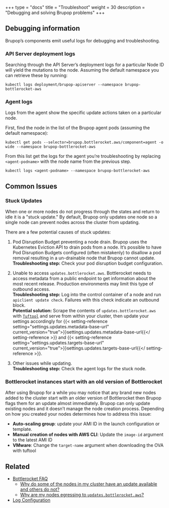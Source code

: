 +++
type = "docs"
title = "Troubleshoot"
weight = 30
description = "Debugging and solving Brupop problems"
+++

## Debugging information

Brupop’s components emit useful logs for debugging and troubleshooting.

### API Server deployment logs

Searching through the API Server’s deployment logs for a particular Node ID will yield the mutations to the node. Assuming the default namespace you can retrieve these by running:

```shell
kubectl logs deployment/brupop-apiserver --namespace brupop-bottlerocket-aws 
```

### Agent logs

Logs from the agent show the specific update actions taken on a particular node.

First, find the node in the list of the Brupop agent pods (assuming the default namespace):

```shell
kubectl get pods --selector=brupop.bottlerocket.aws/component=agent -o wide --namespace brupop-bottlerocket-aws
```

From this list get the logs for the agent you’re troubleshooting by replacing `<agent-podname>` with the node name from the previous step.

```shell
kubectl logs <agent-podname> --namespace brupop-bottlerocket-aws 
```

## Common Issues

### Stuck Updates

When one or more nodes do not progress through the states and return to idle it is a "stuck update." By default, Brupop only updates one node so a single node can prevent nodes across the cluster from updating.

There are a few potential causes of stuck updates:

1. Pod Disruption Budget preventing a node drain. Brupop uses the Kubernetes Eviction API to drain pods from a node.
It’s possible to have Pod Disruption Budgets configured (often mistakenly) to disallow a pod removal resulting in a un-drainable node that Brupop cannot update.  
    **Troubleshooting step:** Check your pod disruption budget configuration.
2. Unable to access `updates.bottlerocket.aws`.
Bottlerocket needs to access metadata from a public endpoint to get information about the most recent release. Production environments may limit this type of outbound access.  
**Troubleshooting step:** Log into the control container of a node and run `apiclient update check`.
Failures with this check indicate an outbound block.  
**Potential solution:** Scrape the contents of `updates.bottlerocket.aws` with [`Tuftool`](https://github.com/awslabs/tough/tree/develop/tuftool#download-tuf-repo) and serve from within your cluster, then update your settings accordingly for {{< setting-reference setting="settings.updates.metadata-base-url" current_version="true">}}settings.updates.metadata-base-url{{</ setting-reference >}}  and {{< setting-reference setting="settings.updates.targets-base-url" current_version="true">}}settings.updates.targets-base-url{{</ setting-reference >}}.

3. Other issues while updating.  
**Troubleshooting step:** Check the agent logs for the stuck node.

### Bottlerocket instances start with an old version of Bottlerocket

After using Brupop for a while you may notice that any brand new nodes added to the cluster start with an older version of Bottlerocket then Brupop flags them for an update almost immediately. Brupop can only update existing nodes and it doesn’t manage the node creation process. Depending on how you created your nodes determines how to address this issue:

* **Auto-scaling group**: update your AMI ID in the launch configuration or template.
* **Manual creation of nodes with AWS CLI**: Update the `image-id` argument to the latest AMI ID
* **VMware**: Change the `target-name` argument when downloading the OVA with tuftool

## Related

* [Bottlerocket FAQ](/en/faq)
    - [Why do some of the nodes in my cluster have an update available and others do not?](/en/faq/#7_3)
    - [Why are my nodes egressing to `updates.bottlerocket.aws`?](/en/faq/#7_2)
* [Log Configuration](../setup/configure/#logging)

